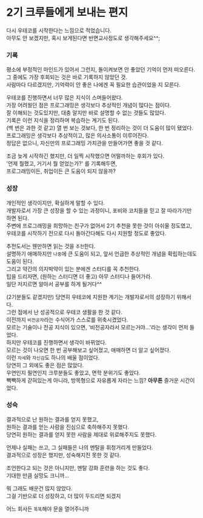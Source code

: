 # 2기 크루들에게 보내는 편지
다시 우테코를 시작한다는 느낌으로 적었습니다.<br>
아무도 안 보겠지만, 혹시 보게된다면 반면교사정도로 생각해주세요^^;

### 기록

평소에 부정적인 마인드가 있어서 그런지, 돌이켜보면 안 좋았던 기억이 먼저 떠오른다.<br>
그 중에도 가장 후회되는 것은 바로 기록하지 않았던 것.<br>
사람마다 다르겠지만, 기억력이 안 좋은 나에겐 꼭 필요한 습관이었을 지 모른다.

우테코를 진행하면서 너무 많은 지식이 스며들어왔다.<br>
가장 어려웠던 점은 프로그래밍은 생각보다 추상적인 개념이 많다는 점이다.<br>
잘 이해되는 것도있지만, 대충 알지만 바로 설명할 수 없는 것들도 많았다. <br>
기록은 이런 지식을 정리하며 복습하는 계기도 된다.<br>
(백 번은 과한 것 같고) 열 번 보는 것보다, 한 번 정리하는 것이 더 도움이 많이 됐었다.<br>
프로그래밍은 생각보다 추상적이고, 많은 의사소통이 이루어진다.<br>
정답은 없으니, 자신만의 프로그래밍 가치관을 만들어가면 좋을 것 같다.

조금 늦게 시작하긴 했지만, 더 일찍 시작했으면 어떨까하는 후회가 있다.<br>
'언제 뭘했고, 거기서 뭘 얻었는가?' 를 기록해두면, <br>
프로그래밍이든, 취업이든 큰 도움이 되지 않을까?

### 성장

개인적인 생각이지만, 확실하게 말할 수 있다.<br>
개발자로서 가장 큰 성장을 할 수 있는 과정이니, 포비와 코치들을 믿고 잘 따라가기만 하면 된다.<br>
주변에 프로그래밍을 희망하는 친구가 없어서 2기 추천을 못한 것이 아쉬울 정도였고,<br>
우테코를 시작하기 전으로 다시 돌아간다해도 다시 지원할 정도로 좋았다.<br>

추천도서는 웬만하면 읽는 것을 `추천`한다.<br>
설명하기 애매하지만 `나중`에 큰 도움이 되고, 앞서 언급한 추상적인 개념을 확립하는데도 도움이 된다.<br>
그리고 약간의 의지박약이 있는 분에겐 스터디를 꼭 추천한다.<br>
팁을 드리자면, (원하는 스터디면 더 좋고) 아무 스터디나 들어가라.<br>
일단 저지르면 알아서 공부를 하게 될거다^^

(2기분들도 같겠지만) 당연히 우테코에 지원한 계기는 개발자로서의 성장하기 위해서다.<br>
그런 점에서 난 성공적으로 우테코 생활을 한 것 같다.<br>
이전까지 `비전공자`라는 수식어가 스스로를 위축시켰었다.<br>
모르는 기술이나 전공 지식이 있으면, '비전공자라서 모르는거야...'라는 생각이 먼저 들었다.<br>
하지만 우테코를 진행하면서 생각이 바뀌었다.<br>
모르는 것이 나오면 한 번 공부해보고 싶어졌고, 애매하면 더 알고 싶어졌다.<br>
이런 `자세`와 `자신감`도 하나의 배울 점이었다.<br>
당연히 그 외에도 좋은 점은 많았다.<br>
우연인지 필연인지 크루분들도 좋았고, 면학 분위기도 좋았다.<br>
빽빽하게 갇혀있는게 아니라, 방목형으로 자유롭게 자라는 느낌?
**아무튼** 즐거운 시간이었다.

### 성숙
결과적으로 난 원하는 결과를 얻지 못했고,<br>
원하는 결과를 얻는 사람을 진심으로 축하해주지 못했다.<br>
당연히 원하는 결과를 얻지 못한 사람을 제대로 위로해주지도 못했다.

언제나 실패는 쓰고, 그 실패들은 나의 멘탈을 휘청거리게 만들었다.<br>
결과적으로 성장은 했지만, 성숙해지진 못한 것 같다.

조언한다고 되는 것은 아니지만, 멘탈 강화 훈련을 하는 것도 좋다.<br>
기대한 만큼 실망도 크니까...

뭐 그래도 배운건 많지 않았다.<br>
그걸 기반으로 더 성장하고, 더 많이 두드리면 되겠지

어느 회사든 `똑똑`해야 문을 열어주니까
